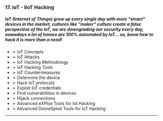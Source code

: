 ### 17. IoT - IIoT Hacking
##### IoT (Internet of Things) grow up every single day with more "smart" devices in the market, cultures like "maker" culture create a false perspective of the IoT, we are downgrading our security every day, nowadays a lot of homes are 100% automated by IoT... so, know how to hack it is more than a need!
  * ➢ IoT Concepts
  * ➢ IoT Attacks
  * ➢ IoT Hacking Methodology
  * ➢ IoT Hacking Tools
  * ➢ IoT Countermeasures
  * ➢ Determine the device
  * ➢ Hack IoT protocols
  * ➢ Exploit IoT credentials
  * ➢ Find vulnerabilities in devices
  * ➢ Hijack connections
  * ➢ Advanced eXPliot Tools for Iot Hacking
  * ➢ Advanced DroneSploit Tools for IoT Hacking

****
